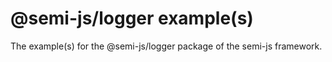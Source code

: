 # @semi-js/logger example(s)
The example(s) for the @semi-js/logger package of the semi-js framework.